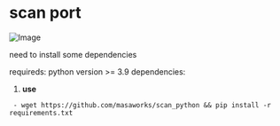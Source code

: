 # scan port

![Image](https://i.ibb.co/BtGvmbX/444c42ec382fa180b87871400b8ad49b.jpg)

need to install some dependencies

requireds: python version >= 3.9 
dependencies:
1. __use__
  ```
   - wget https://github.com/masaworks/scan_python && pip install -r requirements.txt
   ```
